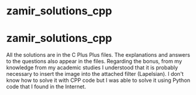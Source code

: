 # zamir_solutions_cpp
# zamir_solutions_cpp
All the solutions are in the C Plus Plus files.
The explanations and answers to the questions also appear in the files.
Regarding the bonus, from my knowledge from my academic studies I understood that it is probably necessary to insert the image into the attached filter (Lapelsian).
I don't know how to solve it with CPP code but I was able to solve it using Python code that I found in the Internet.

